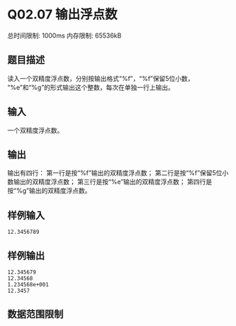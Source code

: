 # Q02.07 输出浮点数

总时间限制: 1000ms 内存限制: 65536kB

## 题目描述

读入一个双精度浮点数，分别按输出格式“%f”，“%f”保留5位小数，
“%e”和“%g”的形式输出这个整数，每次在单独一行上输出。

## 输入

一个双精度浮点数。

## 输出

输出有四行： 
第一行是按“%f”输出的双精度浮点数； 
第二行是按“%f”保留5位小数输出的双精度浮点数； 
第三行是按“%e”输出的双精度浮点数；
第四行是按“%g”输出的双精度浮点数。

## 样例输入

    12.3456789

## 样例输出

    12.345679
    12.34568
    1.234568e+001
    12.3457

## 数据范围限制

